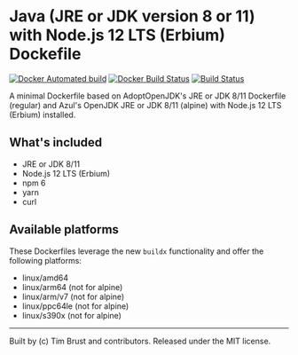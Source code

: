 # Java (JRE or JDK version 8 or 11) with Node.js 12 LTS (Erbium) Dockefile

[![Docker Automated build](https://img.shields.io/docker/automated/timbru31/java-node.svg)](https://hub.docker.com/r/timbru31/java-node/)
[![Docker Build Status](https://img.shields.io/docker/build/timbru31/java-node.svg)](https://hub.docker.com/r/timbru31/java-node/)
[![Build Status](https://travis-ci.org/timbru31/docker-java-node.svg?branch=master)](https://travis-ci.org/timbru31/docker-java-node)

A minimal Dockerfile based on AdoptOpenJDK's JRE or JDK 8/11 Dockerfile (regular) and Azul's OpenJDK JRE or JDK 8/11 (alpine) with Node.js 12 LTS (Erbium) installed.

## What's included

- JRE or JDK 8/11
- Node.js 12 LTS (Erbium)
- npm 6
- yarn
- curl

## Available platforms

These Dockerfiles leverage the new `buildx` functionality and offer the following platforms:
- linux/amd64
- linux/arm64 (not for alpine)
- linux/arm/v7 (not for alpine)
- linux/ppc64le (not for alpine)
- linux/s390x (not for alpine)

---

Built by (c) Tim Brust and contributors. Released under the MIT license.
